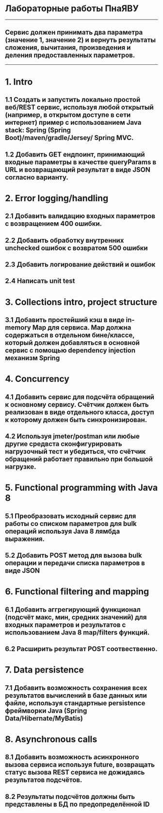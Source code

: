 # Лабораторные работы ПнаЯВУ
---

## Сервис должен принимать два параметра (значение 1, значение 2) и вернуть результаты сложения, вычитания, произведения и деления предоставленных параметров.

---

# 1.	Intro
## 1.1 Создать и запустить локально простой веб/REST сервис, используя любой открытый (например, в открытом доступе в сети  интернет) пример с использованием Java stack: Spring (Spring Boot)/maven/gradle/Jersey/ Spring MVC.
## 1.2 Добавить GET ендпоинт, принимающий входные параметры в качестве queryParams в URL и возвращающий результат в виде JSON согласно варианту. 
# 2.	Error logging/handling
## 2.1 Добавить валидацию входных параметров с возвращением 400 ошибки.
## 2.2 Добавить обработку внутренних unchecked ошибок с возвратом 500 ошибки
## 2.3 Добавить логирование действий и ошибок
## 2.4 Написать unit test 
# 3.	Collections intro, project structure 
## 3.1 Добавить простейший кэш в виде in-memory Map для сервиса. Map должна содержаться в отдельном бине/классе, который должен добавляться в основной сервис с помощью dependency injection механизм Spring
# 4.	Concurrency 
## 4.1 Добавить сервис для подсчёта обращений к основному сервису. Счётчик должен быть реализован в виде отдельного класса, доступ к которому должен быть синхронизирован.
## 4.2 Используя jmeter/postman или любые другие средвста сконфигурировать нагрузочный тест и убедиться, что счётчик обращений работает правильно при большой нагрузке.
# 5.	Functional programming with Java 8
## 5.1 Преобразовать исходный сервис для работы со списком параметров для bulk операций используя Java 8 лямбда выражения.
## 5.2 Добавить POST метод для вызова bulk операции и передачи списка параметров в виде JSON
# 6.	Functional filtering and mapping
## 6.1 Добавить аггрегирующий функционал (подсчёт макс, мин, средних значений) для входных параметров и результатов с использованием Java 8 map/filters функций.
## 6.2 Расширить результат POST соотвественно.
# 7.	Data persistence
## 7.1 Добавить возможность сохранения всех результатов вычислений в базе данных или файле, используя стандартные persistence фреймворки Java (Spring Data/Hibernate/MyBatis)
# 8.	Asynchronous calls
## 8.1 Добавить возможность асинхронного вызова сервиса используя future, возвращать статус вызова REST сервиса не дожидаясь результатов подсчётов.
## 8.2 Результаты подсчётов должны быть представлены в БД по предопределённой ID
